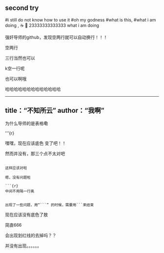 
## second try

#i still do not know how to use it 
#oh my godness
#what is this,
#what i am doing ,
:coffee:
:pizza:
23333333333333
what i am doing



强奸导师的github，发现空两行就可以自动换行！！！

空两行



三行当然也可以

k空一行呢

也可以啊哦

哈哈哈哈哈哈哈哈哈哈哈哈哈

---
title：“不知所云”
author：“我啊”
---

为什么导师的是表格嘞

'''{r}

嘿嘿，现在应该底色 变了吧！！

然而并没有，那三个点不太对吧

```{r}

这样应该对啦

嗯，没有问题啦

```{r}
中间不用隔一行奥


出现了一些问题，用“```” 的时候，需要用```来结束
```

现在应该没有底色了敖

简直666

会出现划红线的去掉吗？？

并没有出现。。。。。。
